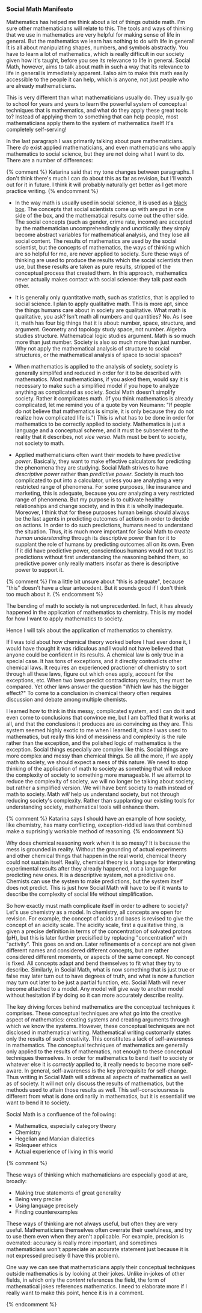 ### Social Math Manifesto

Mathematics has helped me think about a lot of things outside math.
I'm sure other mathematicians will relate to this.  The tools and ways
of thinking that we use in mathematics are very helpful for making
sense of life in general.  But the mathematics we learn has nothing to
do with life in general!  It is all about manipulating shapes,
numbers, and symbols abstractly.  You have to learn a lot of
mathematics, which is really difficult in our society given how it's
taught, before you see its relevance to life in general.  Social Math,
however, aims to talk about math in such a way that its relevance to
life in general is immediately apparent.  I also aim to make this math
easily accessible to the people it can help, which is anyone, not just
people who are already mathematicians.

This is very different than what mathematicians usually do.  They
usually go to school for years and years to learn the powerful system
of conceptual techniques that is mathematics, and what do they apply
these great tools to?  Instead of applying them to something that can
help people, most mathematicians apply them to the system of
mathematics itself! It's completely self-serving!

In the last paragraph I was primarily talking about pure
mathematicians.  There _do_ exist applied mathematicians, and even
mathematicians who apply mathematics to social science, but they are
not doing what I want to do.  There are a number of differences:

{% comment %} Katarina said that my tone changes between paragraphs.
I don't think there's much I can do about this as far as revision, but
I'll watch out for it in future.  I think it will probably naturally
get better as I get more practice writing. {% endcomment %}

* In the way math is usually used in social science, it is used as
  a [black box](https://en.wikipedia.org/wiki/Black_box).  The
  concepts that social scientists come up with are put in one side of
  the box, and the mathematical results come out the other side.  The
  social concepts (such as gender, crime rate, income) are accepted by
  the mathematician uncomprehendingly and uncritically: they simply
  become abstract variables for mathematical analysis, and they lose
  all social content.  The results of mathematics are used by the
  social scientist, but the concepts of mathematics, the ways of
  thinking which are so helpful for me, are never applied to society.
  Sure these ways of thinking are used to produce the results which
  the social scientists then use, but these results are taken as pure
  results, stripped of the conceptual process that created them.  In
  this approach, mathematics never actually makes contact with social
  science: they talk past each other.
  
* It is generally only quantitative math, such as statistics, that is
  applied to social science.  I plan to apply qualitative math.  This
  is more apt, since the things humans care about in society are
  qualitative.  What math is qualitative, you ask?  Isn't math all
  numbers and quantities?  No.  As I see it, math has four big things
  that it is about: number, space, structure, and argument.  Geometry
  and topology study space, not number.  Algebra studies structure.
  Mathematical logic studies argument.  Math is so much more than just
  number.  Society is also so much more than just number.  Why not
  apply the mathematical analysis of structure to social structures,
  or the mathematical analysis of space to social spaces?
  
* When mathematics is applied to the analysis of society, society is
  generally simplifed and reduced in order for it to be described with
  mathematics.  Most mathematicians, if you asked them, would say it
  is necessary to make such a simplified model if you hope to analyze
  anything as complicated as society.  Social Math doesn't simplify
  society.  Rather it complicates math.  (If you think mathematics is
  already complicated, let me remind you of a quote by
  von&nbsp;Neumann: "If people do not believe that mathematics is
  simple, it is only because they do not realize how complicated life
  is.")  This is what has to be done in order for mathematics to be
  correctly applied to society.  Mathematics is just a language and a
  conceptual scheme, and it must be subservient to the reality that it
  describes, not _vice&nbsp;versa_.  Math must be bent to society, not
  society to math.
  
* Applied mathematicians often want their models to have _predictive
  power_.  Basically, they want to make effective calculators for
  predicting the phenomena they are studying.  Social Math strives to
  have _descriptive power_ rather than _predictive power_.  Society is
  much too complicated to put into a calculator, unless you are
  analyzing a very restricted range of phenomena.  For some purposes,
  like insurance and marketing, this is adequate, because you _are_
  analyzing a very restricted range of phenomena.  But my purpose is
  to cultivate healthy relationships and change society, and in this
  it is wholly inadequate.  Moreover, I think that for these purposes
  human beings should always be the last agents in predicting outcomes
  of actions in order to decide on actions.  In order to do such
  predictions, humans need to understand the situation.  Thus, it is
  much more important for Social Math to _create human understanding_
  through its descriptive power than for it to supplant the role of
  humans by predicting outcomes all on its own.  Even if it did have
  predictive power, conscientious humans would not trust its
  predictions without first understanding the reasoning behind them,
  so predictive power only really matters insofar as there is
  descriptive power to support it.
  
{% comment %} I'm a little bit unsure about "this is adequate",
because "this" doesn't have a clear antecedent.  But it sounds good if
I don't think too much about it.  {% endcomment %}
  
The bending of math to society is not unprecedented.  In fact, it has
already happened in the application of mathematics to chemistry.  This
is my model for how I want to apply mathematics to society.
  
Hence I will talk about the application of mathematics to chemistry.

If I was told about how chemical theory worked before I had ever done
it, I would have thought it was ridiculous and I would not have
believed that anyone could be confident in its results.  A chemical
law is only true in a special case.  It has tons of exceptions, and it
directly contradicts other chemical laws.  It requires an experienced
practioner of chemistry to sort through all these laws, figure out
which ones apply, account for the exceptions, etc.  When two laws
predict contradictory results, they must be compared.  Yet other laws
answer the question "Which law has the bigger effect?"  To come to a
conclusion in chemical theory often requires discussion and debate
among multiple chemists.

I learned how to think in this messy, complicated system, and I can do
it and even come to conclusions that convince me, but I am baffled
that it works at all, and that the conclusions it produces are as
convincing as they are.  This system seemed highly exotic to me when I
learned it, since I was used to mathematics, but really this kind of
messiness and complexity is the rule rather than the exception, and
the polished logic of mathematics is the exception.  Social things
especially are complex like this.  Social things are more complex and
messy than chemical things.  So all the more, if we apply math to
society, we should expect a mess of this nature.  We need to stop
thinking of the application of math to society as something that will
reduce the complexity of society to something more manageable.  If we
attempt to reduce the complexity of society, we will no longer be
talking about society, but rather a simplified version.  We will have
bent society to math instead of math to society.  Math _will_ help us
understand society, but not through reducing society's complexity.
Rather than supplanting our existing tools for understanding society,
mathematical tools will enhance them.

{% comment %} Katarina says I should have an example of how society,
like chemistry, has many conflicting, exception-riddled laws that
combined make a suprisingly workable method of reasoning.
{% endcomment %}

Why does chemical reasoning work when it is so messy?  It is because
the mess is grounded in reality.  Without the grounding of actual
experiments and other chemical things that happen in the real world,
chemical theory could not sustain itself.  Really, chemical theory is
a language for interpreting experimental results after they already
happened, not a language for predicting new ones.  It is a descriptive
system, not a predictive one.  Chemists can use the system to make
predictions, but the system itself does not predict.  This is just how
Social Math will have to be if it wants to describe the complexity of
social life without simplification.

So how exactly must math complicate itself in order to adhere to
society?  Let's use chemistry as a model.  In chemistry, all concepts
are open for revision.  For example, the concept of acids and bases is
revised to give the concept of an acidity scale.  The acidity scale,
first a qualitative thing, is given a precise definition in terms of
the concentration of solvated protons (pH), but this is later further
precisified by replacing "concentration" with "activity".  This goes
on and on.  Later refinements of a concept are not given different
names and considered different concepts, but are rather considered
different moments, or aspects of the same concept.  No concept is
fixed.  All concepts adapt and bend themselves to fit what they try to
describe.  Similarly, in Social Math, what is now something that is
just true or false may later turn out to have degrees of truth, and
what is now a function may turn out later to be just a partial
function, etc.  Social Math will never become attached to a model.
Any model will give way to another model without hesitation if by
doing so it can more accurately describe reality.

The key driving forces behind mathematics are the conceptual
techniques it comprises.  These conceptual techniques are what go into
the creative aspect of mathematics: creating systems and creating
arguments through which we know the systems.  However, these
conceptual techniques are not disclosed in mathematical writing.
Mathematical writing customarily states only the results of such
creativity.  This constitutes a lack of self-awareness in mathematics.
The conceptual techniques of mathematics are generally only applied to
the results of mathematics, not enough to these conceptual techniques
themselves.  In order for mathematics to bend itself to society or
whatever else it is _correctly_ applied to, it really needs to become
more self-aware.  In general, self-awareness is the key prerequisite
for self-change.  Thus writing in Social Math will address all aspects
of mathematics as well as of society.  It will not only discuss the
results of mathematics, but the methods used to attain those results
as well.  This self-consciousness is different from what is done
ordinarily in mathematics, but it is essential if we want to bend it
to society.

Social Math is a confluence of the following:

* Mathematics, especially category theory 
* Chemistry
* Hegelian and Marxian dialectics
* Rolequeer ethics
* Actual experience of living in this world

{% comment %}

These ways of thinking which mathematicians are especially good at
are, broadly:

* Making true statements of great generality
* Being very precise
* Using language precisely
* Finding counterexamples

These ways of thinking are not always useful, but often they are very
useful.  Mathematicians themselves often overrate their usefulness,
and try to use them even when they aren't applicable.  For example,
precision is overrated: accuracy is really more important, and
sometimes mathematicians won't appreciate an accurate statement just
because it is not expressed precisely (I have this problem).

One way we can see that mathematicians apply their conceptual
techniques outside mathematics is by looking at their jokes.  Unlike
in-jokes of other fields, in which only the _content_ references the
field, the form of mathematical jokes references mathematics.  I need
to elaborate more if I really want to make this point, hence it is in
a comment.

{% endcomment %}
